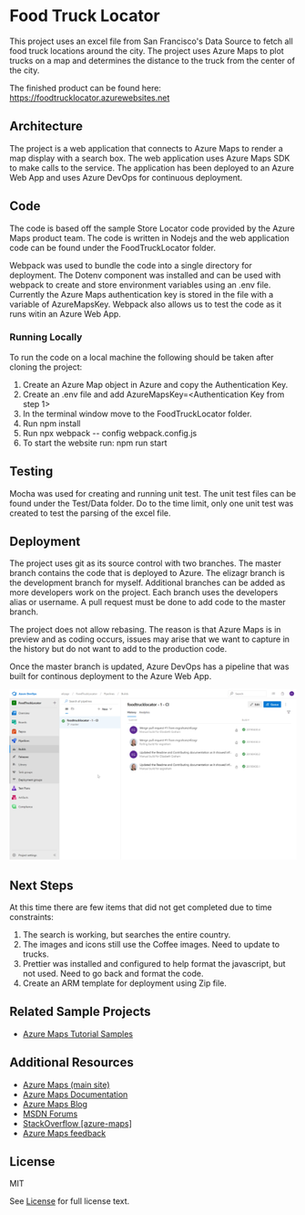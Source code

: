 # Food Truck Locator #

This project uses an excel file from San Francisco's Data Source to fetch all food truck locations around the city.  The project uses Azure Maps to plot trucks on a map and determines the distance to the truck from the center of the city.

The finished product can be found here:  <https://foodtrucklocator.azurewebsites.net>

## Architecture ##

The project is a web application that connects to Azure Maps to render a map display with a search box.  The web application uses Azure Maps SDK to make calls to the service.  The application has been deployed to an Azure Web App and uses Azure DevOps for continuous deployment.

## Code ##

The code is based off the sample Store Locator code provided by the Azure Maps product team.  The code is written in Nodejs and the web application code can be found under the FoodTruckLocator folder.

Webpack was used to bundle the code into a single directory for deployment.  The Dotenv component was installed and can be used with webpack to create and store environment variables using an .env file.  Currently the Azure Maps authentication key is stored in the file with a variable of AzureMapsKey.  Webpack also allows us to test the code as it runs witin an Azure Web App.

### Running Locally ###

To run the code on a local machine the following should be taken after cloning the project:

1. Create an Azure Map object in Azure and copy the Authentication Key.
2. Create an .env file and add AzureMapsKey=<Authentication Key from step 1>
3. In the terminal window move to the FoodTruckLocator folder.
4. Run npm install
5. Run npx webpack -- config webpack.config.js
6. To start the website run: npm run start

## Testing ##

Mocha was used for creating and running unit test.  The unit test files can be found under the Test/Data folder.  Do to the time limit, only one unit test was created to test the parsing of the excel file.

## Deployment ##

The project uses git as its source control with two branches.  The master branch contains the code that is deployed to Azure.  The elizagr branch is the development branch for myself.  Additional branches can be added as more developers work on the project.  Each branch uses the developers alias or username.  A pull request must be done to add code to the master branch.

The project does not allow rebasing.  The reason is that Azure Maps is in preview and as coding occurs, issues may arise that we want to capture in the history but do not want to add to the production code.  

Once the master branch is updated, Azure DevOps has a pipeline that was built for continous deployment to the Azure Web App.

![Azure DevOps](devops.png "Azure DevOps")

## Next Steps ##

At this time there are few items that did not get completed due to time constraints:

1. The search is working, but searches the entire country.
2. The images and icons still use the Coffee images. Need to update to trucks.
3. Prettier was installed and configured to help format the javascript, but not used.  Need to go back and format the code.
4. Create an ARM template for deployment using Zip file.


## Related Sample Projects ##

* [Azure Maps Tutorial Samples](https://github.com/Azure-Samples/azure-maps-samples/tree/master/src)

## Additional Resources ##

* [Azure Maps (main site)](https://azure.com/maps)
* [Azure Maps Documentation](https://docs.microsoft.com/azure/azure-maps/index)
* [Azure Maps Blog](https://azure.microsoft.com/blog/topics/azure-maps/)
* [MSDN Forums](https://social.msdn.microsoft.com/Forums/en-US/home?forum=azurelbs)
* [StackOverflow [azure-maps]](https://stackoverflow.com/questions/tagged/azure-maps)
* [Azure Maps feedback](https://feedback.azure.com/forums/909172-azure-maps)

## License ##

MIT
 
See [License](LICENSE.md) for full license text.
